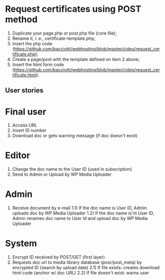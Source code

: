 # Request certificates using POST method 
1) Duplicate your page.php or post.php file (core file);  
2) Rename it, i. e., certificate-template.php;  
3) Insert the php code (https://github.com/bacciotti/webhosting/blob/master/cides/request_certificate.php);  
4) Create a page/post with the template defined on item 2 above;  
5) Insert the html form code (https://github.com/bacciotti/webhosting/blob/master/cides/request_certificate.html).  


## User stories 

# Final user
1) Access URL
2) Insert ID number
3) Download doc or gets warning message (if doc doesn't exist)

# Editor
1) Change the doc name to the User ID (used in subscription)
2) Send to Admin or Upload by WP Media Uploader

# Admin
1) Receive document by e-mail
1.1) If the doc name is User ID, Admin uploads doc by WP Media Uploader
1.2) If the doc name is'nt User ID, Admin renames doc name to User Id and upload doc by WP Media Uploader

# System
1) Encrypt ID received by POST/GET (first layer)
2) Requests doc url to media library database (posr/post_meta) by encrypted ID (search by upload date)
2.1) If file exists: creates download html code (anchor w/ doc URL)
2.2) If file doesn't exist: warns user
